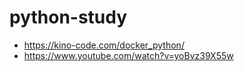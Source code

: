 # python-study
- https://kino-code.com/docker_python/
- https://www.youtube.com/watch?v=yoBvz39X55w
